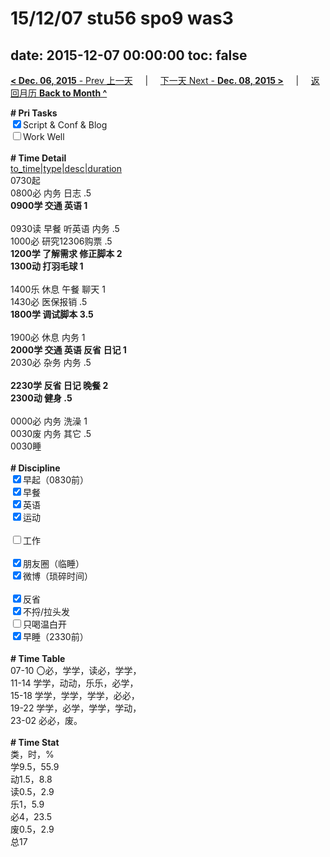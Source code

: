 # 15/12/07 stu56 spo9 was3

date: 2015-12-07 00:00:00
toc: false
---
[**< Dec. 06, 2015** - Prev 上一天](/lifelogs/2015/12/d06.md) &nbsp; &nbsp; | &nbsp; &nbsp; [下一天 Next - **Dec. 08, 2015 >**](/lifelogs/2015/12/d08.md) &nbsp; &nbsp; |  &nbsp; &nbsp; [返回月历 **Back to Month ^**](/lifelogs/2015/12/index.md)
<br/><div><b># Pri Tasks</b></div><div><input checked="true" type="checkbox"/>Script &amp; Conf &amp; Blog</div><div><input type="checkbox"/>Work Well</div><div><br/></div><div><b># Time Detail</b></div><div><u>to_time|type|desc|duration</u></div><div>0730起</div><div>0800必 内务 日志 .5</div><div><b>0900学 交通 英语 1</b></div><div><br/></div><div>0930读 早餐 听英语 内务 .5</div><div>1000必 研究12306购票 .5</div><div><b>1200学 了解需求 修正脚本 2</b></div><div><b>1300动 打羽毛球 1</b></div><div><br/></div><div>1400乐 休息 午餐 聊天 1</div><div>1430必 医保报销 .5</div><div><b>1800学 调试脚本 3.5</b></div><div><br/></div><div>1900必 休息 内务 1</div><div><b>2000学 交通 英语 反省 日记 1</b></div><div>2030必 杂务 内务 .5</div><div><br/></div><div><b>2230学 反省 日记 晚餐 2</b></div><div><b>2300动 健身 .5</b></div><div><br/></div><div>0000必 内务 洗澡 1</div><div>0030废 内务 其它 .5</div><div>0030睡</div><div><br/></div><div><b># Discipline</b></div><div><input checked="true" type="checkbox"/>早起（0830前）</div><div><input checked="true" type="checkbox"/>早餐</div><div><input checked="true" type="checkbox"/>英语</div><div><input checked="true" type="checkbox"/>运动</div><div><br/></div><div><input type="checkbox"/>工作</div><div><br/></div><div><input checked="true" type="checkbox"/>朋友圈（临睡）</div><div><input checked="true" type="checkbox"/>微博（琐碎时间）</div><div><br/></div><div><input checked="true" type="checkbox"/>反省</div><div><input checked="true" type="checkbox"/>不捋/拉头发</div><div><input type="checkbox"/>只喝温白开</div><div><input checked="true" type="checkbox"/>早睡（2330前）</div><div><br/></div><div><b># Time Table</b></div><div>07-10 〇必，学学，读必，学学，</div><div>11-14 学学，动动，乐乐，必学，</div><div>15-18 学学，学学，学学，必必，</div><div>19-22 学学，必学，学学，学动，</div><div>23-02 必必，废。</div><div><br/></div><div><b># Time Stat</b></div><div>类，时，%</div><div>学9.5，55.9</div><div>动1.5，8.8</div><div>读0.5，2.9</div><div>乐1，5.9</div><div>必4，23.5</div><div>废0.5，2.9</div><div>总17</div>
